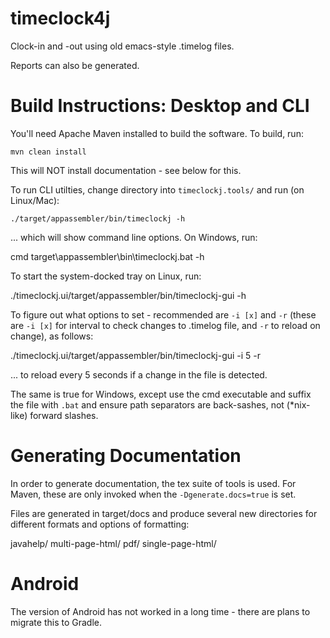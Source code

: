 # timeclock4j

Clock-in and -out using old emacs-style .timelog files.

Reports can also be generated.

# Build Instructions: Desktop and CLI

You'll need Apache Maven installed to build the software. To build, run:

    mvn clean install
    
This will NOT install documentation - see below for this.
    
To run CLI utilties, change directory into `timeclockj.tools/` and run (on Linux/Mac):

    ./target/appassembler/bin/timeclockj -h
    
... which will show command line options. On Windows, run:

   cmd target\appassembler\bin\timeclockj.bat -h
   
To start the system-docked tray on Linux, run:

   ./timeclockj.ui/target/appassembler/bin/timeclockj-gui -h
   
To figure out what options to set - recommended are `-i [x]` and `-r` (these are `-i [x]` for interval to check changes to .timelog file, and `-r` to reload on change), as follows:

   ./timeclockj.ui/target/appassembler/bin/timeclockj-gui -i 5 -r
   
... to reload every 5 seconds if a change in the file is detected.

The same is true for Windows, except use the cmd executable and suffix the file with `.bat` and ensure path separators are back-sashes, not (*nix-like) forward slashes.

# Generating Documentation

In order to generate documentation, the tex suite of tools is used. For Maven, these are only invoked when the `-Dgenerate.docs=true` is set.

Files are generated in target/docs and produce several new directories for different formats and options of formatting:

   javahelp/  multi-page-html/  pdf/  single-page-html/

# Android

The version of Android has not worked in a long time - there are plans to migrate this to Gradle.
